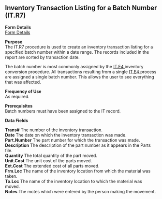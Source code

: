 ##  Inventory Transaction Listing for a Batch Number (IT.R7)

<PageHeader />

**Form Details**  
[ Form Details ](IT-R7-1/README.md)   

**Purpose**  
The IT.R7 procedure is used to create an inventory transaction listing for a
specified batch number within a date range. The records included in the report
are sorted by transaction date.  
  
The batch number is most commonly assigned by the [ IT.E4 ](../../../../rover/AP-OVERVIEW/AP-ENTRY/AP-E/AP-E-2/INV-CONTROL/INV-CONTROL-1/IT-E4) inventory conversion procedure. All transactions resulting from a single [ IT.E4 ](../../../../rover/AP-OVERVIEW/AP-ENTRY/AP-E/AP-E-2/INV-CONTROL/INV-CONTROL-1/IT-E4) process are assigned a single batch number. This allows the user to see everything that was affected. 

**Frequency of Use**  
As required.

**Prerequisites**  
Batch numbers must have been assigned to the IT record.

**Data Fields**

**Trans#** The number of the inventory transaction.  
**Date** The date on which the inventory transaction was made.  
**Part.Number** The part number for which the transaction was made.  
**Description** The description of the part number as it appears in the Parts
file.  
**Quantity** The total quantity of the part moved.  
**Unit.Cost** The unit cost of the parts moved.  
**Ext.Cost** The extended cost of all parts moved.  
**Frm.Loc** The name of the inventory location from which the material was
taken.  
**To.Loc** The name of the inventory location to which the material was moved.  
**Notes** The motes which were entered by the person making the movement.  
  
<badge text= "Version 8.10.57" vertical="middle" />

<PageFooter />